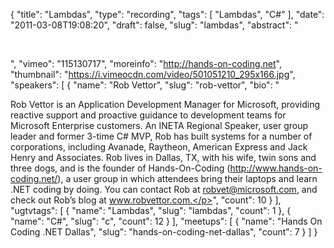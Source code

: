 {
  "title": "Lambdas",
  "type": "recording",
  "tags": [
    "Lambdas",
    "C#"
  ],
  "date": "2011-03-08T19:08:20",
  "draft": false,
  "slug": "lambdas",
  "abstract": "<p>&nbsp;</p>",
  "vimeo": "115130717",
  "moreinfo": "http://hands-on-coding.net",
  "thumbnail": "https://i.vimeocdn.com/video/501051210_295x166.jpg",
  "speakers": [
    {
      "name": "Rob Vettor",
      "slug": "rob-vettor",
      "bio": "<p>Rob Vettor is an Application Development Manager for Microsoft, providing reactive support and proactive guidance to development teams for Microsoft Enterprise customers. An INETA Regional Speaker, user group leader and former 3-time C# MVP, Rob has built systems for a number of corporations, including Avanade, Raytheon, American Express and Jack Henry and Associates. Rob lives in Dallas, TX, with his wife, twin sons and three dogs, and is the founder of Hands-On-Coding (http://www.hands-on-coding.net/), a user group in which attendees bring their laptops and learn .NET coding by doing. You can contact Rob at robvet@microsoft.com, and check out Rob’s blog at www.robvettor.com.</p>",
      "count": 10
    }
  ],
  "ugtvtags": [
    {
      "name": "Lambdas",
      "slug": "lambdas",
      "count": 1
    },
    {
      "name": "C#",
      "slug": "c",
      "count": 12
    }
  ],
  "meetups": [
    {
      "name": "Hands On Coding .NET Dallas",
      "slug": "hands-on-coding-net-dallas",
      "count": 7
    }
  ]
}